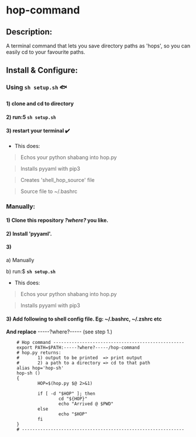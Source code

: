# hop-command
## Description:
A terminal command that lets you save directory paths as 'hops',
so you can easily cd to your favourite paths.

## Install & Configure:
### Using **`sh setup.sh`** :fish:
#### 1) clone and cd to directory
#### 2) run:5 **`sh setup.sh`**
#### 3) restart your terminal :heavy_check_mark:
- This does:

> Echos your python shabang into hop.py

> Installs pyyaml with pip3

> Creates 'shell_hop_source' file

> Source file to ~/.bashrc


### Manually:
#### 1) Clone this repository ___?where?___ you like.
#### 2) Install 'pyyaml'.
#### 3) 




   a) Manually

   b) run:$ **`sh setup.sh`**
- This does:

> Echos your python shabang into hop.py

> Installs pyyaml with pip3

#### 3) Add following to shell config file. Eg: ~/.bashrc, ~/.zshrc etc
   
   **And replace** -----?where?----- (see step 1.)

        # Hop command --------------------------------------------------
        export PATH=$PATH:-----?where?-----/hop-command
        # hop.py returns:
        #       1) output to be printed  => print output
        #       2) a path to a directory => cd to that path
        alias hop='hop-sh'
        hop-sh ()
        {
                HOP=$(hop.py $@ 2>&1)
        
                if [ -d "$HOP" ]; then
                        cd "${HOP}"
                        echo "Arrived @ $PWD"
                else
                        echo "$HOP"
                fi
        }
        # --------------------------------------------------------------
